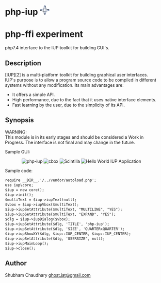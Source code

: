 # php-iup ![IUP Logo](logo_32x32.png)

php-ffi experiment
=========
php7.4 interface to the IUP toolkit for building GUI's.

Description
-----------
[IUP][2] is a multi-platform toolkit for
building graphical user interfaces. IUP's purpose is to allow a program
source code to be compiled in different systems without any modification.
Its main advantages are:

* It offers a simple API.
* High performance, due to the fact that it uses native interface elements.
* Fast learning by the user, due to the simplicity of its API.

Synopsis
--------
WARNING:  
This module is in its early stages and should be considered a Work in Progress.
The interface is not final and may change in the future.  

Sample GUI:

<p align="center">
 <img src ="https://raw.github.com/ghostjat/php-iup/master/examples/php-iup.png" alt ="php-iup"/>
  <img src ="https://raw.github.com/ghostjat/php-iup/master/examples/cbox.png" alt ="cbox"/>
 <img src ="https://raw.github.com/ghostjat/php-iup/master/examples/scintilla.png" alt ="Scintilla"/>
<img src="https://raw.github.com/ghostjat/php-iup/master/examples/menu.jpg" alt="Hello World IUP Application"/>
</p>

Sample code:

```<?php
require __DIR__.'/../vendor/autoload.php';
use iup\core;
$iup = new core();
$iup->init();
$multiText = $iup->iupText(null);
$vbox = $iup->iupVbox($multiText);
$iup->iupSetAttribute($multiText, "MULTILINE", "YES");
$iup->iupSetAttribute($multiText, "EXPAND", "YES");
$dlg = $iup->iupDialog($vbox);
$iup->iupSetAttribute($dlg, 'TITLE', 'php-iup');
$iup->iupSetAttribute($dlg, 'SIZE', 'QUARTERxQUARTER');
$iup->iupShowXY($dlg, $iup::IUP_CENTER, $iup::IUP_CENTER);
$iup->iupSetAttribute($dlg, 'USERSIZE', null);
$iup->iupMainLoop();
$iup->close();
```
Author
------
Shubham Chaudhary <ghost.jat@gmail.com>
